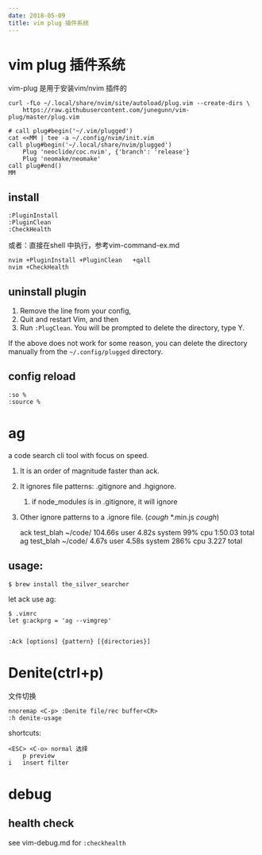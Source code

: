 ```yaml
---
date: 2018-05-09
title: vim plug 插件系统
---
```

# vim plug 插件系统
vim-plug 是用于安装vim/nvim 插件的

    curl -fLo ~/.local/share/nvim/site/autoload/plug.vim --create-dirs \
        https://raw.githubusercontent.com/junegunn/vim-plug/master/plug.vim

    # call plug#begin('~/.vim/plugged')
    cat <<MM | tee -a ~/.config/nvim/init.vim
    call plug#begin('~/.local/share/nvim/plugged')
        Plug 'neoclide/coc.nvim', {'branch': 'release'}
        Plug 'neomake/neomake'
    call plug#end()
    MM

## install

    :PluginInstall
    :PluginClean 
    :CheckHealth

或者：直接在shell 中执行，参考vim-command-ex.md

    nvim +PluginInstall +PluginClean   +qall
    nvim +CheckHealth

## uninstall plugin
1. Remove the line from your config,
2. Quit and restart Vim, and then
2. Run `:PlugClean`. You will be prompted to delete the directory, type Y.

If the above does not work for some reason, you can delete the directory manually from the `~/.config/plugged` directory.
## config reload

    :so %
    :source %

# ag
a code search cli tool with focus on speed.
1. It is an order of magnitude faster than ack.
2. It ignores file patterns: .gitignore and .hgignore.
    1.  if node_modules is in .gitignore, it will ignore
3. Other ignore patterns to a .ignore file. (*cough* *.min.js *cough*)

    ack test_blah ~/code/  104.66s user 4.82s system 99% cpu 1:50.03 total
    ag test_blah ~/code/  4.67s user 4.58s system 286% cpu 3.227 total

## usage:

    $ brew install the_silver_searcher

let ack use ag:

    $ .vimrc
    let g:ackprg = 'ag --vimgrep'


    :Ack [options] {pattern} [{directories}]

# Denite(ctrl+p)
文件切换

    nnoremap <C-p> :Denite file/rec buffer<CR>
    :h denite-usage

shortcuts:

    <ESC> <C-o> normal 选择
        p preview
    i   insert filter

# debug
## health check
see vim-debug.md for  `:checkhealth`
